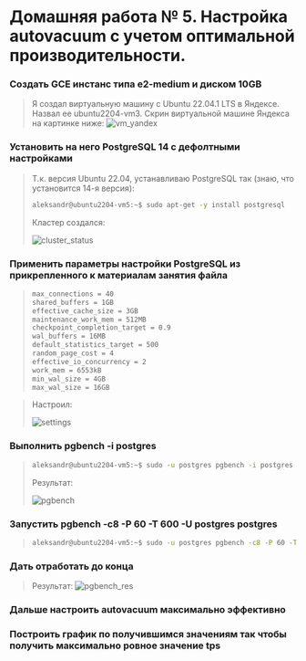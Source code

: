 # Домашняя работа № 5. Настройка autovacuum с учетом оптимальной производительности.

### Cоздать GCE инстанс типа e2-medium и диском 10GB
> Я создал виртуальную машину с Ubuntu 22.04.1 LTS в Яндексе. Назвал ее ubuntu2204-vm3. Скрин виртуальной машине Яндекса на картинке ниже:
> <image src="images/vm_yandex.png" alt="vm_yandex">

### Установить на него PostgreSQL 14 с дефолтными настройками
> Т.к. версия Ubuntu 22.04, устанавливаю PostgreSQL так (знаю, что установится 14-я версия):
> ```sh
> aleksandr@ubuntu2204-vm5:~$ sudo apt-get -y install postgresql
> ```
> Кластер создался:
> 
> <image src="images/cluster_status.png" alt="cluster_status">

### Применить параметры настройки PostgreSQL из прикрепленного к материалам занятия файла
> ```sh
> max_connections = 40
> shared_buffers = 1GB
> effective_cache_size = 3GB
> maintenance_work_mem = 512MB
> checkpoint_completion_target = 0.9
> wal_buffers = 16MB
> default_statistics_target = 500
> random_page_cost = 4
> effective_io_concurrency = 2
> work_mem = 6553kB
> min_wal_size = 4GB
> max_wal_size = 16GB
> ```

> Настроил:
> 
> <image src="images/settings.png" alt="settings">

### Выполнить pgbench -i postgres
> ```sh
> aleksandr@ubuntu2204-vm5:~$ sudo -u postgres pgbench -i postgres
> ```
>
> Результат:
>
> <image src="images/pgbench.png" alt="pgbench">

### Запустить pgbench -c8 -P 60 -T 600 -U postgres postgres
> ```sh
> aleksandr@ubuntu2204-vm5:~$ sudo -u postgres pgbench -c8 -P 60 -T 600 -U postgres postgres
> ```

### Дать отработать до конца
> Результат:
> <image src="images/pgbench_res.png" alt="pgbench_res">
### Дальше настроить autovacuum максимально эффективно

### Построить график по получившимся значениям так чтобы получить максимально ровное значение tps